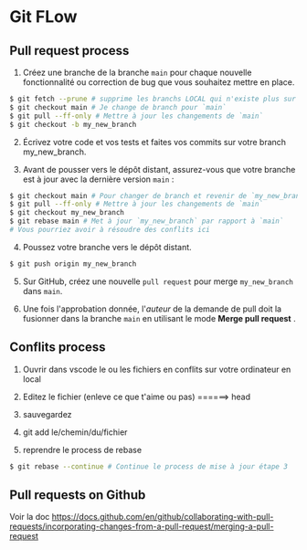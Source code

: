 # Git FLow

## Pull request process

1. Créez une branche de la branche `main` pour chaque nouvelle fonctionnalité ou correction de bug que vous souhaitez mettre en place.

```bash
$ git fetch --prune # supprime les branchs LOCAL qui n'existe plus sur le repo distant(REMOTE)
$ git checkout main # Je change de branch pour `main`
$ git pull --ff-only # Mettre à jour les changements de `main`
$ git checkout -b my_new_branch
```

2. Écrivez votre code et vos tests et faites vos commits sur votre branch my_new_branch.

3. Avant de pousser vers le dépôt distant, assurez-vous que votre branche est à jour avec la dernière version `main` :
```bash
$ git checkout main # Pour changer de branch et revenir de `my_new_branch` à `main`
$ git pull --ff-only # Mettre à jour les changements de `main`
$ git checkout my_new_branch
$ git rebase main # Met à jour `my_new_branch` par rapport à `main`
# Vous pourriez avoir à résoudre des conflits ici
```

4. Poussez votre branche vers le dépôt distant.
```bash
$ git push origin my_new_branch
```

5. Sur GitHub, créez une nouvelle `pull request` pour merge `my_new_branch` dans `main`.

6. Une fois l'approbation donnée, l'*auteur* de la demande de pull doit la fusionner dans la branche `main` en utilisant le mode **Merge pull request** .

## Conflits process

1. Ouvrir dans vscode le ou les fichiers en conflits sur votre ordinateur en local

2. Editez le fichier (enleve ce que t'aime ou pas) ======> head
3. sauvegardez
4. git add le/chemin/du/fichier
5. reprendre le process de rebase
```bash
$ git rebase --continue # Continue le process de mise à jour étape 3
```

## Pull requests on Github
Voir la doc https://docs.github.com/en/github/collaborating-with-pull-requests/incorporating-changes-from-a-pull-request/merging-a-pull-request